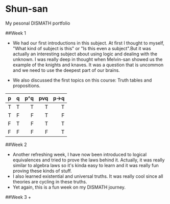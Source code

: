 # Shun-san
My pesonal DISMATH portfolio

##Week 1
+ We had our first introductions in this subject. At first I thought to myself, "What kind of subject is this" or "Is this even a subject".But it was actually an interesting subject about using logic and dealing with the unknown. I was really deep in thought when Melvin-san showed us the example of the knights and knaves. It was a question that is uncommon and we need to use the deepest part of our brains.  

+ We also discussed the first topics on this course: Truth tables and propositions. 

| p             | q             | p^q  |pvq  |p→q|
| ------ |:-----:| -----:| -------: | ------:|
| T      | T| T |T |T|T|
| T      | F     |F    |T |F|
| F      | T      |F     |T |T|
| F      | F      |F   |F |T|

##Week 2
+ Another refreshing week, I have now been introduced to logical equivalences and tried to prove the laws behind it. Actually, it was really similar to algebra laws so it's kinda easy to learn and it was really fun proving these kinds of stuff.
+ I also learned existential and universal truths. It was really cool since all theories are cycling in these truths.
+ Yet again, this is a fun week on my DISMATH journey.

##Week 3
+ 
